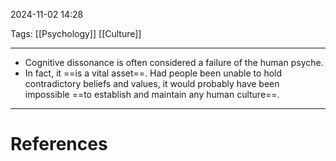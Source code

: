 2024-11-02 14:28

Tags: [[Psychology]] [[Culture]]

---

- Cognitive dissonance is often considered a failure of the human psyche. 
- In fact, it ==is a vital asset==. Had people been unable to hold contradictory beliefs and values, it would probably have been impossible ==to establish and maintain any human culture==.

---
# References